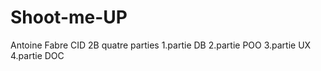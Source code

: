 # Shoot-me-UP
Antoine Fabre CID 2B
quatre parties
  1.partie DB
  2.partie POO
  3.partie UX
  4.partie DOC
